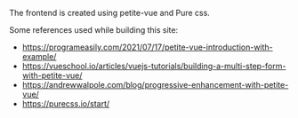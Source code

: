 The frontend is created using petite-vue and Pure css.

Some references used while building this site:

* https://programeasily.com/2021/07/17/petite-vue-introduction-with-example/
* https://vueschool.io/articles/vuejs-tutorials/building-a-multi-step-form-with-petite-vue/
* https://andrewwalpole.com/blog/progressive-enhancement-with-petite-vue/
* https://purecss.io/start/
